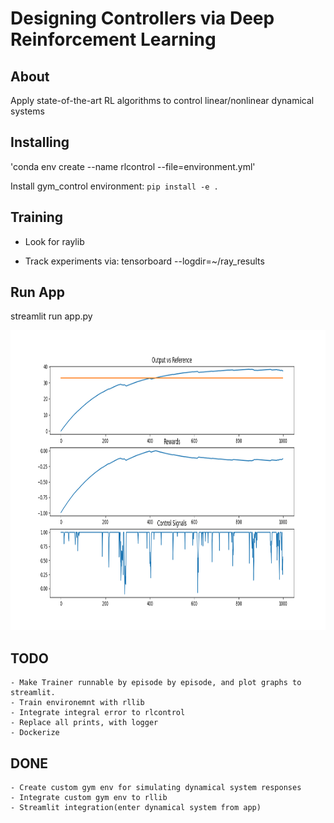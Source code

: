 # Designing Controllers via Deep Reinforcement Learning


## About
Apply state-of-the-art RL algorithms to control linear/nonlinear dynamical systems


## Installing
<!-- Create conda environment -->
<!-- conda env export > environment.yml --no-builds -->
'conda env create --name rlcontrol --file=environment.yml'

Install gym_control environment: `pip install -e .`
## Training
- Look for raylib
* Track experiments via: tensorboard --logdir=~/ray_results

## Run App
streamlit run app.py


<img width=640px height=480px src="images\result.png" alt="Project logo">

## TODO
    - Make Trainer runnable by episode by episode, and plot graphs to streamlit.
    - Train environemnt with rllib
    - Integrate integral error to rlcontrol
    - Replace all prints, with logger
    - Dockerize

## DONE
    - Create custom gym env for simulating dynamical system responses
    - Integrate custom gym env to rllib
    - Streamlit integration(enter dynamical system from app)
